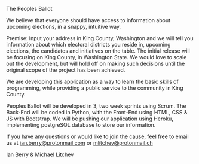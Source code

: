 The Peoples Ballot

We believe that everyone should have access to information about upcoming elections, in a snappy, intuitive way.

Premise: Input your address in King County, Washington and we will tell you information about which electoral districts you reside in, upcoming elections, the candidates and initiatives on the table. The initial release will be focusing on King County, in Washington State. We would love to scale out the development, but will hold off on making such decisions until the original scope of the project has been achieved.

We are developing this application as a way to learn the basic skills of programming, while providing a public service to the community in King County.

Peoples Ballot will be developed in 3, two week sprints using Scrum. The Back-End will be coded in Python, with the Front-End using HTML, CSS & JS with Bootstrap. We will be pushing our application using Heroku, implementing postgreSQL database to store our information.

If you have any questions or would like to join the cause, feel free to email us at ian.berry@protonmail.com or mlitchev@protonmail.ch

Ian Berry & Michael Litchev

